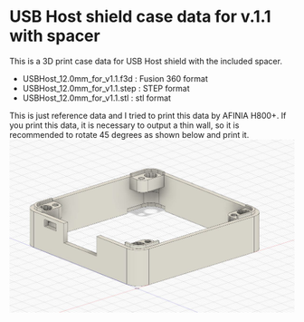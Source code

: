 # USB Host shield case data for v.1.1 with spacer

This is a 3D print case data for USB Host shield with the included spacer.
 - USBHost_12.0mm_for_v1.1.f3d : Fusion 360 format
 - USBHost_12.0mm_for_v1.1.step : STEP format
 - USBHost_12.0mm_for_v1.1.stl : stl format

This is just reference data and I tried to print this data by AFINIA H800+.
If you print this data, it is necessary to output a thin wall, so it is recommended to rotate 45 degrees as shown below and print it.
![USB Host case](./M5_USB_Host_case_v1r1.JPG)
